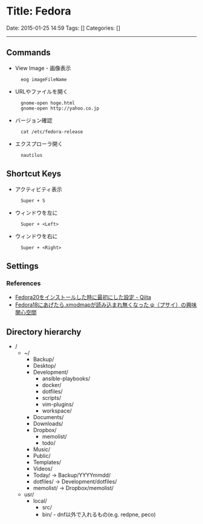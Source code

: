 # Title: Fedora

Date: 2015-01-25 14:59
Tags: []
Categories: []

<!-- toc -->

---

## Commands

- View Image - 画像表示

        eog imageFileName

- URLやファイルを開く

        gnome-open hoge.html
        gnome-open http://yahoo.co.jp

- バージョン確認

        cat /etc/fedora-release

- エクスプローラ開く

        nautilus

## Shortcut Keys

- アクティビティ表示

        Super + S

- ウィンドウを左に

        Super + <Left>

- ウィンドウを右に

        Super + <Right>

## Settings

### References

- [Fedora20をインストールした時に最初にした設定 - Qiita](http://qiita.com/arai-wa/items/61b78796c133d0afca10)
- [Fedora18にあげたら.xmodmapが読み込まれ無くなった ψ（プサイ）の興味関心空間](http://ledyba.org/2013/03/31143117.php)

## Directory hierarchy

- /
    - ~/
        - Backup/
        - Desktop/
        - Development/
            - ansible-playbooks/
            - docker/
            - dotfiles/
            - scripts/
            - vim-plugins/
            - workspace/
        - Documents/
        - Downloads/
        - Dropbox/
            - memolist/
            - todo/
        - Music/
        - Public/
        - Templates/
        - Videos/
        - Today/ -> Backup/YYYYmmdd/
        - dotfiles/ -> Development/dotfiles/
        - memolist/ -> Dropbox/memolist/
    - usr/
        - local/
            - src/
            - bin/ - dnf以外で入れるもの(e.g. redpne, peco)

